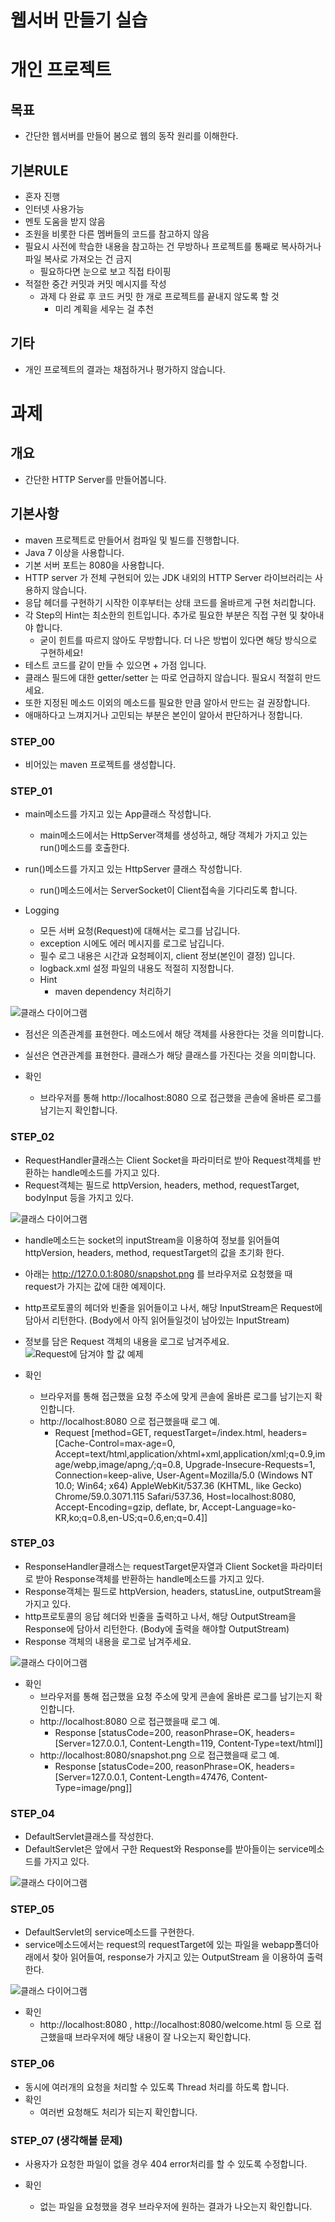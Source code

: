 # 웹서버 만들기 실습

개인 프로젝트
============

목표
----
- 간단한 웹서버를 만들어 봄으로 웹의 동작 원리를 이해한다.

기본RULE
--------
- 혼자 진행
- 인터넷 사용가능
- 멘토 도움을 받지 않음
- 조원을 비롯한 다른 멤버들의 코드를 참고하지 않음
- 필요시 사전에 학습한 내용을 참고하는 건 무방하나 프로젝트를 통째로 복사하거나 파일 복사로 가져오는 건 금지
    - 필요하다면 눈으로 보고 직접 타이핑
- 적절한 중간 커밋과 커밋 메시지를 작성
    - 과제 다 완료 후 코드 커밋 한 개로 프로젝트를 끝내지 않도록 할 것
        - 미리 계획을 세우는 걸 추천

기타
----
- 개인 프로젝트의 결과는 채점하거나 평가하지 않습니다.



과제
===

개요
----
- 간단한 HTTP Server를 만들어봅니다.

기본사항
-------
- maven 프로젝트로 만들어서 컴파일 및 빌드를 진행합니다.
- Java 7 이상을 사용합니다.
- 기본 서버 포트는 8080을 사용합니다.
- HTTP server 가 전체 구현되어 있는 JDK 내외의 HTTP Server 라이브러리는 사용하지 않습니다.
- 응답 헤더를 구현하기 시작한 이후부터는 상태 코드를 올바르게 구현 처리합니다.
- 각 Step의 Hint는 최소한의 힌트입니다. 추가로 필요한 부분은 직접 구현 및 찾아내야 합니다.
    - 굳이 힌트를 따르지 않아도 무방합니다. 더 나은 방법이 있다면 해당 방식으로 구현하세요!
- 테스트 코드를 같이 만들 수 있으면 + 가점 입니다.
- 클래스 필드에 대한 getter/setter 는 따로 언급하지 않습니다. 필요시 적절히 만드세요.
- 또한 지정된 메소드 이외의 메소드를 필요한 만큼 알아서 만드는 걸 권장합니다.
- 애매하다고 느껴지거나 고민되는 부분은 본인이 알아서 판단하거나 정합니다.

### STEP_00

- 비어있는 maven 프로젝트를 생성합니다.

### STEP_01

- main메소드를 가지고 있는 App클래스 작성합니다.
  - main메소드에서는 HttpServer객체를 생성하고, 해당 객체가 가지고 있는 run()메소드를 호출한다.
- run()메소드를 가지고 있는 HttpServer 클래스 작성합니다.
  - run()메소드에서는 ServerSocket이 Client접속을 기다리도록 합니다.


- Logging
  - 모든 서버 요청(Request)에 대해서는 로그를 남깁니다.
  - exception 시에도 에러 메시지를 로그로 남깁니다.
  - 필수 로그 내용은 시간과 요청페이지, client 정보(본인이 결정) 입니다.
  - logback.xml 설정 파일의 내용도 적절히 지정합니다.
  - Hint
      - maven dependency 처리하기

![클래스 다이어그램](1.png)

- 점선은 의존관계를 표현한다. 메소드에서 해당 객체를 사용한다는 것을 의미합니다.
- 실선은 연관관계를 표현한다. 클래스가 해당 클래스를 가진다는 것을 의미합니다.

- 확인
    - 브라우저를 통해 http://localhost:8080 으로 접근했을 콘솔에 올바른 로그를 남기는지 확인합니다.

###  STEP_02

- RequestHandler클래스는 Client Socket을 파라미터로 받아 Request객체를 반환하는 handle메소드를 가지고 있다.
- Request객체는 필드로 httpVersion, headers, method, requestTarget, bodyInput 등을 가지고 있다.

![클래스 다이어그램](2.png)

- handle메소드는 socket의 inputStream을 이용하여 정보를 읽어들여 httpVersion, headers, method, requestTarget의 값을 초기화 한다.
- 아래는 http://127.0.0.1:8080/snapshot.png 를 브라우저로 요청했을 때 request가 가지는 값에 대한 예제이다.
- http프로토콜의 헤더와 빈줄을 읽어들이고 나서, 해당 InputStream은 Request에 담아서 리턴한다. (Body에서 아직 읽어들일것이 남아있는 InputStream)
- 정보를 담은 Request 객체의 내용을 로그로 남겨주세요.
![Request에 담겨야 할 값 예제](6.png)


- 확인
  - 브라우저를 통해 접근했을 요청 주소에 맞게 콘솔에 올바른 로그를 남기는지 확인합니다.
  - http://localhost:8080 으로 접근했을때 로그 예.
    - Request [method=GET, requestTarget=/index.html, headers=[Cache-Control=max-age=0, Accept=text/html,application/xhtml+xml,application/xml;q=0.9,image/webp,image/apng,*/*;q=0.8, Upgrade-Insecure-Requests=1, Connection=keep-alive, User-Agent=Mozilla/5.0 (Windows NT 10.0; Win64; x64) AppleWebKit/537.36 (KHTML, like Gecko) Chrome/59.0.3071.115 Safari/537.36, Host=localhost:8080, Accept-Encoding=gzip, deflate, br, Accept-Language=ko-KR,ko;q=0.8,en-US;q=0.6,en;q=0.4]]

### STEP_03

- ResponseHandler클래스는 requestTarget문자열과 Client Socket을 파라미터로 받아 Response객체를 반환하는 handle메소드를 가지고 있다.
- Response객체는 필드로 httpVersion, headers, statusLine, outputStream을 가지고 있다.
- http프로토콜의 응답 헤더와 빈줄을 출력하고 나서, 해당 OutputStream을 Response에 담아서 리턴한다. (Body에 출력을 해야할 OutputStream)
- Response 객체의 내용을 로그로 남겨주세요.  


![클래스 다이어그램](3.png)

- 확인
  - 브라우저를 통해 접근했을 요청 주소에 맞게 콘솔에 올바른 로그를 남기는지 확인합니다.
  - http://localhost:8080 으로 접근했을때 로그 예.
    - Response [statusCode=200, reasonPhrase=OK, headers=[Server=127.0.0.1, Content-Length=119, Content-Type=text/html]]
  - http://localhost:8080/snapshot.png 으로 접근했을때 로그 예.
    - Response [statusCode=200, reasonPhrase=OK, headers=[Server=127.0.0.1, Content-Length=47476, Content-Type=image/png]]


### STEP_04

- DefaultServlet클래스를 작성한다.
- DefaultServlet은 앞에서 구한 Request와 Response를 받아들이는 service메소드를 가지고 있다.

![클래스 다이어그램](4.png)

### STEP_05

- DefaultServlet의 service메소드를 구현한다.
- service메소드에서는 request의 requestTarget에 있는 파일을 webapp폴더아래에서 찾아 읽어들여, response가 가지고 있는 OutputStream 을 이용하여 출력한다.

![클래스 다이어그램](5.png)

- 확인
  - http://localhost:8080 , http://localhost:8080/welcome.html 등 으로 접근했을때 브라우저에 해당 내용이 잘 나오는지 확인합니다.

### STEP_06

- 동시에 여러개의 요청을 처리할 수 있도록 Thread 처리를 하도록 합니다.
- 확인
  - 여러번 요청해도 처리가 되는지 확인합니다.  
### STEP_07 (생각해볼 문제)

- 사용자가 요청한 파일이 없을 경우 404 error처리를 할 수 있도록  수정합니다.

- 확인
  - 없는 파일을 요청했을 경우 브라우저에 원하는 결과가 나오는지 확인합니다.
